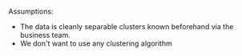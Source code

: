 Assumptions: 
- The data is cleanly separable clusters known beforehand via the business team.
- We don't want to use any clustering algorithm